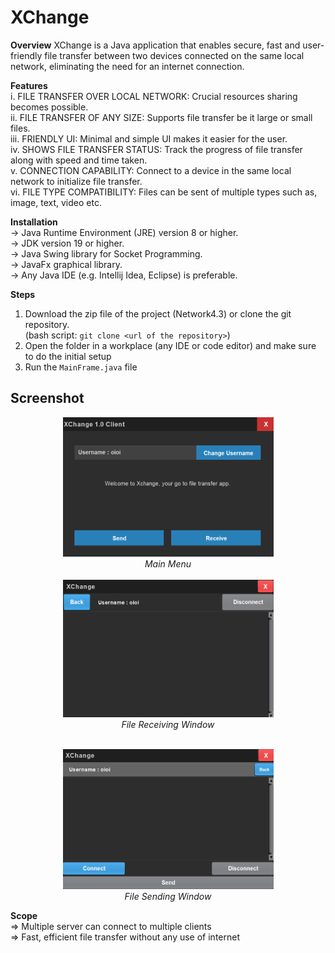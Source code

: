# XChange

**Overview** 
XChange is a Java application that enables secure, fast and user-friendly file transfer between two devices connected on the same local network, eliminating the need for an internet connection.

**Features**  
i.   FILE TRANSFER OVER LOCAL NETWORK: Crucial resources sharing becomes possible.  
ii.  FILE TRANSFER OF ANY SIZE: Supports file transfer be it large or small files.  
iii. FRIENDLY UI: Minimal and simple UI makes it easier for the user.  
iv.  SHOWS FILE TRANSFER STATUS: Track the progress of file transfer along with speed and time taken.  
v.   CONNECTION CAPABILITY: Connect to a device in the same local network to initialize file transfer.  
vi.  FILE TYPE COMPATIBILITY: Files can be sent of multiple types such as, image, text, video etc.  

**Installation**  
-> Java Runtime Environment (JRE) version 8 or higher.  
-> JDK version 19 or higher.  
-> Java Swing library for Socket Programming.  
-> JavaFx graphical library.  
-> Any Java IDE (e.g. Intellij Idea, Eclipse) is preferable.  

**Steps**  
1. Download the zip file of the project (Network4.3) or clone the git repository.  
  (bash script: `git clone <url of the repository>`)  
2. Open the folder in a workplace (any IDE or code editor) and make sure to do the initial setup  
3. Run the `MainFrame.java` file

## Screenshot

<p align="center">
  <img src="XChange_finale/source_img/XChange_main_menu.png" alt="Main Menu" width="337"/>
   <br/>
  <em>Main Menu</em>
   <br/>
   <br/>
  <img src="XChange_finale/source_img/receiver.png" alt="Ship planning-i" width="337"/>
   <br/>
  <em>File Receiving Window</em>
   <br/>
</p>
<p align="center">
   <br/>
  <img src="XChange_finale/source_img/sender.png" alt="Ship planning-ii" width="337"/>
   <br/>
  <em>File Sending Window</em>
   <br/>
</p>

**Scope**  
=> Multiple server can connect to multiple clients  
=> Fast, efficient file transfer without any use of internet
